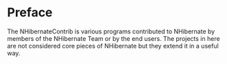 # Preface

The NHibernateContrib is various programs contributed to NHibernate by
members of the NHibernate Team or by the end users. The projects in here
are not considered core pieces of NHibernate but they extend it in a
useful way.
